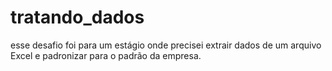 # tratando_dados
esse desafio foi para um estágio onde precisei extrair dados de um arquivo Excel e padronizar para o padrão da empresa.
